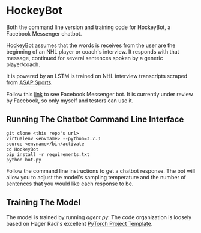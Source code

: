 # HockeyBot
Both the command line version and training code for HockeyBot, a Facebook Messenger chatbot. 

HockeyBot assumes that the words is receives from the user are the beginning of an NHL player or coach's interview. It responds with that message, continued for several sentences spoken by a generic player/coach. 

It is powered by an LSTM is trained on NHL interview transcripts scraped from [ASAP Sports](http://www.asapsports.com/). 

Follow this [link](m.me/102447081166159) to see Facebook Messenger bot. It is currently under review by Facebook, so only myself and testers can use it. 

## Running The Chatbot Command Line Interface
```
git clone <this repo's url>
virtualenv <envname> --python=3.7.3
source <envname>/bin/activate
cd HockeyBot
pip install -r requirements.txt
python bot.py
```
Follow the command line instructions to get a chatbot response. The bot will allow you to adjust the model's sampling temperature and the number of sentences that you would like each response to be.

## Training The Model
The model is trained by running _agent.py_. The code organization is loosely based on Hager Radi's excellent [PyTorch Project Template](https://github.com/moemen95/PyTorch-Project-Template). 
